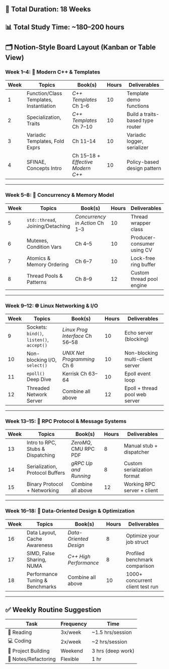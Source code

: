 ## 📆 Total Duration: **18 Weeks**

## 📊 Total Study Time: **~180–200 hours**


## 🗂️ Notion-Style Board Layout (Kanban or Table View)

### Week 1–4: 🔧 **Modern C++ & Templates**

| Week | Topics                                  | Book(s)                           | Hours | Deliverables                     |
| ---- | --------------------------------------- | --------------------------------- | ----- | -------------------------------- |
| 1    | Function/Class Templates, Instantiation | _C++ Templates_ Ch 1–6            | 10    | Template demo functions          |
| 2    | Specialization, Traits                  | _C++ Templates_ Ch 7–10           | 10    | Build a traits-based type router |
| 3    | Variadic Templates, Fold Exprs          | Ch 11–14                          | 10    | Variadic logger, serializer      |
| 4    | SFINAE, Concepts Intro                  | Ch 15–18 + _Effective Modern C++_ | 10    | Policy-based design pattern      |

---

### Week 5–8: 🧵 **Concurrency & Memory Model**

| Week | Topics                           | Book(s)                        | Hours | Deliverables               |
| ---- | -------------------------------- | ------------------------------ | ----- | -------------------------- |
| 5    | `std::thread`, Joining/Detaching | _Concurrency in Action_ Ch 1–3 | 10    | Thread wrapper class       |
| 6    | Mutexes, Condition Vars          | Ch 4–5                         | 10    | Producer-consumer using CV |
| 7    | Atomics & Memory Ordering        | Ch 6–7                         | 10    | Lock-free ring buffer      |
| 8    | Thread Pools & Patterns          | Ch 8–9                         | 12    | Custom thread pool engine  |

---

### Week 9–12: 🌐 **Linux Networking & I/O**

| Week | Topics                                    | Book(s)                         | Hours | Deliverables                     |
| ---- | ----------------------------------------- | ------------------------------- | ----- | -------------------------------- |
| 9    | Sockets: `bind()`, `listen()`, `accept()` | _Linux Prog Interface_ Ch 56–58 | 10    | Echo server (blocking)           |
| 10   | Non-blocking I/O, `select()`              | _UNIX Net Programming_ Ch 6     | 10    | Non-blocking multi-client server |
| 11   | `epoll()` Deep Dive                       | Kerrisk Ch 63–64                | 10    | Epoll event loop                 |
| 12   | Threaded Network Server                   | Combine all above               | 12    | Epoll + thread pool web server   |

---

### Week 13–15: 📡 **RPC Protocol & Message Systems**

| Week | Topics                            | Book(s)               | Hours | Deliverables                |
| ---- | --------------------------------- | --------------------- | ----- | --------------------------- |
| 13   | Intro to RPC, Stubs & Dispatching | _ZeroMQ_, CMU RPC PDF | 8     | Manual stub + dispatcher    |
| 14   | Serialization, Protocol Buffers   | _gRPC Up and Running_ | 8     | Custom serialization format |
| 15   | Binary Protocol + Networking      | Combine all above     | 12    | Working RPC server + client |

---

### Week 16–18: 🚀 **Data-Oriented Design & Optimization**

| Week | Topics                          | Book(s)                | Hours | Deliverables                     |
| ---- | ------------------------------- | ---------------------- | ----- | -------------------------------- |
| 16   | Data Layout, Cache Awareness    | _Data-Oriented Design_ | 8     | Optimize your job struct         |
| 17   | SIMD, False Sharing, NUMA       | _C++ High Performance_ | 8     | Profiled benchmark comparison    |
| 18   | Performance Tuning & Benchmarks | Combine all above      | 10    | 1000+ concurrent client test run |

---

## ✅ Weekly Routine Suggestion

| Task                 | Frequency | Time              |
| -------------------- | --------- | ----------------- |
| 📖 Reading           | 3x/week   | ~1.5 hrs/session  |
| 💻 Coding            | 2x/week   | ~2 hrs/session    |
| 🧪 Project Building  | Weekend   | 3 hrs (deep work) |
| 📓 Notes/Refactoring | Flexible  | 1 hr              |
